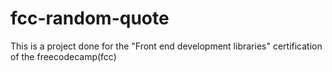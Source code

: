 # fcc-random-quote
This is a project done for the "Front end development libraries" certification of the freecodecamp(fcc)
